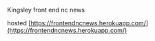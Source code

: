 Kingsley front end nc news

hosted [https://frontendncnews.herokuapp.com/](https://frontendncnews.herokuapp.com/)